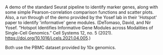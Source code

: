 A demo of the standard Seurat pipeline to identify marker genes, along with some simple Pearson-correlation comparison functions and scatter plots.
Also, a run through of the demo provided by the Yosef lab in their 'Hotspot' paper to identify 'informative' gene modules.
(DeTomaso, David, and Nir Yosef. “Hotspot Identifies Informative Gene Modules across Modalities of Single-Cell Genomics.” Cell Systems 12, no. 5 (2021). https://doi.org/10.1016/j.cels.2021.04.005.)

Both use the PBMC dataset provided by 10x genomics. 